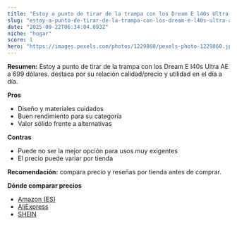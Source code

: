 ```yaml
---
title: "Estoy a punto de tirar de la trampa con los Dream E l40s Ultra AE a 699 dólares."
slug: "estoy-a-punto-de-tirar-de-la-trampa-con-los-dream-e-l40s-ultra-ae-a-699-dolares"
date: "2025-09-22T06:34:04.093Z"
niche: "hogar"
score: 1
hero: "https://images.pexels.com/photos/1229860/pexels-photo-1229860.jpeg?auto=compress&cs=tinysrgb&fit=crop&h=627&w=1200&auto=compress&cs=tinysrgb&w=1200&h=675&fit=crop"
---
```


**Resumen:** Estoy a punto de tirar de la trampa con los Dream E l40s Ultra AE a 699 dólares. destaca por su relación calidad/precio y utilidad en el día a día.

**Pros**
- Diseño y materiales cuidados
- Buen rendimiento para su categoría
- Valor sólido frente a alternativas

**Contras**
- Puede no ser la mejor opción para usos muy exigentes
- El precio puede variar por tienda

**Recomendación:** compara precio y reseñas por tienda antes de comprar.

**Dónde comparar precios**
- [Amazon (ES)](https://www.amazon.es/s?k=Estoy%20a%20punto%20de%20tirar%20de%20la%20trampa%20con%20los%20Dream%20E%20l40s%20Ultra%20AE%20a%20699%20d%C3%B3lares.&tag=teknovashop25-21)
- [AliExpress](https://www.aliexpress.com/wholesale?SearchText=Estoy%20a%20punto%20de%20tirar%20de%20la%20trampa%20con%20los%20Dream%20E%20l40s%20Ultra%20AE%20a%20699%20d%C3%B3lares.)
- [SHEIN](https://www.shein.com/pdsearch/Estoy%20a%20punto%20de%20tirar%20de%20la%20trampa%20con%20los%20Dream%20E%20l40s%20Ultra%20AE%20a%20699%20d%C3%B3lares.)